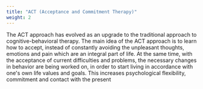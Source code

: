 ```yaml
---
title: "ACT (Acceptance and Commitment Therapy)"
weight: 2
---
```


The ACT approach has evolved as an upgrade to the traditional approach to cognitive-behavioral therapy. The main idea of the ACT approach is to learn how to accept, instead of constantly avoiding the unpleasant thoughts, emotions and pain which are an integral part of life. At the same time, with the acceptance of current difficulties and problems, the necessary changes in behavior are being worked on, in order to start living in accordance with one's own life values and goals. This increases psychological flexibility, commitment and contact with the present
